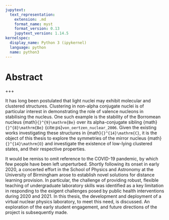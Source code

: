 ```yaml
---
jupytext:
  text_representation:
    extension: .md
    format_name: myst
    format_version: 0.13
    jupytext_version: 1.14.5
kernelspec:
  display_name: Python 3 (ipykernel)
  language: python
  name: python3
---
```


# Abstract

+++

It has long been postulated that light nuclei may exhibit molecular and clustered structures. Clustering in non-alpha conjugate nuclei is of particular interest in demonstrating the role of valence nucleons in stabilising the nucleus. 
One such example is the stability of the Borromean nucleus {math}`{}^{9}\mathrm{Be}` over its alpha-conjugate sibling {math}`{}^{8}\mathrm{Be}` {cite:ps}`von_oertzen_nuclear_2006`.  Given the existing works investigating these structures in {math}`{}^{14}\mathrm{C}`, it is the object of this thesis to explore the symmetries of the mirror nucleus {math}`{}^{14}\mathrm{O}` and investigate the existence of low-lying clustered states, and their respective properties.

It would be remiss to omit reference to the COVID-19 pandemic, by which few people have been left unperturbed. Shortly following its onset in early 2020, a concerted effort in the School of Physics and Astronomy at the University of Birmingham arose to establish novel solutions for distance learning provision. In particular, the challenge of providing robust, flexible teaching of undergraduate laboratory skills was identified as a key limitation in responding to the exigent challenges posed by public health interventions during 2020 and 2021. In this thesis, the development and deployment of a virtual nuclear physics laboratory, to meet this need, is discussed. An exploration of the early student engagement, and future directions of the project is subsequently made.

